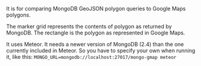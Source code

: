 It is for comparing MongoDB GeoJSON polygon queries to Google Maps polygons.

The marker grid represents the contents of polygon as returned by MongoDB. The rectangle is the polygon as represented in Google Maps.

It uses Meteor. It needs a newer version of MongoDB (2.4) than the one currently included in Meteor. So you have to specify your own when running it, like this: `MONGO_URL=mongodb://localhost:27017/mongo-gmap meteor`